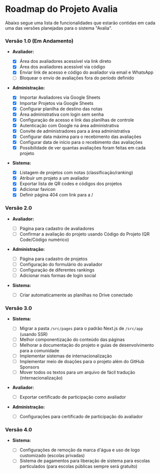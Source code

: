 # Roadmap do Projeto Avalia

Abaixo segue uma lista de funcionalidades que estarão contidas em cada uma das versões planejadas para o sistema "Avalia".

### Versão 1.0 (Em Andamento)

- **Avaliador:**

  - [x] Área dos avaliadores acessível via link direto
  - [x] Área dos avaliadores acessível via código
  - [x] Enviar link de acesso e código do avaliador via email e WhatsApp
  - [ ] Bloquear o envio de avaliações fora do período definido

- **Administração:**

  - [x] Importar Avaliadores via Google Sheets
  - [x] Importar Projetos via Google Sheets
  - [x] Configurar planilha de destino das notas
  - [x] Área administrativa com login sem senha
  - [x] Configuração de acesso e link das planilhas de controle
  - [x] Autenticação com Google na área administrativa
  - [x] Convite de administradores para a área administrativa
  - [x] Configurar data máxima para o recebimento das avaliações
  - [x] Configurar data de início para o recebimento das avaliações
  - [x] Possibilidade de ver quantas avaliações foram feitas em cada projeto

- **Sistema:**
  - [x] Listagem de projetos com notas (classificação/ranking)
  - [x] Atribuir um projeto a um avaliador
  - [x] Exportar lista de QR codes e códigos dos projetos
  - [x] Adicionar favicon
  - [x] Definir página 404 com link para a /

### Versão 2.0

- **Avaliador:**

  - [ ] Página para cadastro de avaliadores
  - [ ] Confirmar a avaliação do projeto usando Código do Projeto (QR Code/Código numérico)

- **Administração:**

  - [ ] Página para cadastro de projetos
  - [ ] Configuração do formulário do avaliador
  - [ ] Configuração de diferentes rankings
  - [ ] Adicionar mais formas de login social

- **Sistema:**
  - [ ] Criar automaticamente as planilhas no Drive conectado

### Versão 3.0

- **Sistema:**

  - [ ] Migrar a pasta `/src/pages` para o padrão Next.js de `/src/app` (usando SSR)
  - [ ] Melhor componentização do conteúdo das páginas
  - [ ] Melhorar a documentação do projeto e guias de desenvolvimento para a comunidade
  - [ ] Implementar sistemas de internacionalização
  - [ ] Implementar meio de doações para o projeto além do GitHub Sponsors
  - [ ] Mover todos os textos para um arquivo de fácil tradução (internacionalização)

- **Avaliador:**

  - [ ] Exportar certificado de participação como avaliador

- **Administração:**

  - [ ] Configurações para certificado de participação do avaliador

### Versão 4.0

- **Sistema:**

  - [ ] Configurações de remoção da marca d'água e uso de logo customizado (escolas privadas)
  - [ ] Sistema de pagamentos para liberação de sistema para escolas particulados (para escolas públicas sempre será gratuito)
